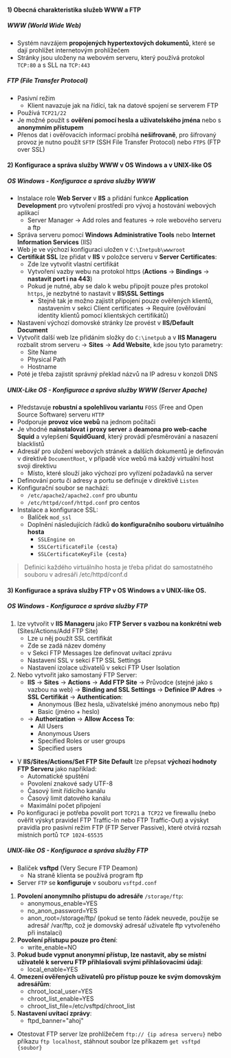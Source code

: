 #### 1) Obecná charakteristika služeb WWW a FTP
##### WWW (World Wide Web)
- Systém navzájem **propojených hypertextových dokumentů**, které se dají prohlížet internetovým prohlížečem
- Stránky jsou uloženy na webovém serveru, který používá protokol `TCP:80` a s SLL na  `TCP:443`
##### FTP (File Transfer Protocol)
- Pasivní režim
	- Klient navazuje jak na řídící, tak na datové spojení se serverem FTP
- Používá `TCP21/22`
- Je možné použít s **ověření pomocí hesla a uživatelského jména** nebo s **anonymním přístupem**
- Přenos dat i ověřovacích informací probíhá **nešifrovaně**, pro šifrovaný provoz je nutno použít `SFTP` (SSH File Transfer Protocol) nebo `FTPS` (FTP over SSL)
#### 2) Konfigurace a správa služby WWW v OS Windows a v UNIX-like OS
##### OS Windows - Konfigurace a správa služby WWW
- Instalace role **Web Server** v **IIS** a přidání funkce **Application Development** pro vytvoření prostředí pro vývoj a hostování webových aplikací
	- Server Manager -> Add roles and features -> role webového serveru a ftp
- Správa serveru pomocí **Windows Administrative Tools** nebo **Internet Information Services** (IIS) 
- Web je ve výchozí konfiguraci uložen v `C:\Inetpub\wwwroot`
- **Certifikát SSL** lze přidat v **IIS**  v položce serveru v **Server Certificates**:
	- Zde lze vytvořit vlastní certifikát
	- Vytvoření vazby webu na protokol https (**Actions** -> **Bindings** -> **nastavit port i na 443**)
	- Pokud je nutné, aby se dalo k webu připojit pouze přes protokol `https`, je nezbytné to nastavit v **IIS\SSL Settings**
		- Stejně tak je možno zajistit připojení pouze ověřených klientů, nastavením v sekci Client certificates -> Require (ověřování identity klientů pomocí klientských certifikátů)
- Nastavení výchozí domovské stránky lze provést v **IIS/Default Document**
- Vytvořit další web lze přidáním složky do `C:\inetpub` a v **IIS Manageru** rozbalit strom serveru -> **Sites** -> **Add Website**, kde jsou tyto parametry:
	- Site Name
	- Physical Path
	- Hostname
- Poté je třeba zajistit správný překlad názvů na IP adresu v konzoli DNS
##### UNIX-Like OS - Konfigurace a správa služby WWW (Server Apache)
- Představuje **robustní a spolehlivou variantu** `FOSS` (Free and Open Source Software) serveru `HTTP`
- Podporuje **provoz více webů** na jednom počítači
- Je vhodné **nainstalovat i proxy server** a **deamona pro web-cache**  **Squid** a vylepšení **SquidGuard**, který provádí přesměrování a nasazení blacklistů
- Adresář pro uložení webových stránek a dalších dokumentů je definován v direktivě `DocumentRoot`, v případě více webů má každý virtuální host svoji direktivu
	- Místo, které slouží jako výchozí pro vyřízení požadavků na server
- Definování portu či adresy a portu se definuje v direktivě `Listen`
- Konfigurační soubor se nachází:
	- `/etc/apache2/apache2.conf` pro ubuntu
	- `/etc/httpd/conf/httpd.conf` pro centos
- Instalace a konfigurace SSL:
	- Balíček `mod_ssl`
	- Doplnění následujících řádků **do konfiguračního souboru virtuálního hosta**
		- `SSLEngine on`
		- `SSLCertificateFile {cesta}`
		- `SSLCertificateKeyFile {cesta}`
	
> Definici každého virtuálního hosta je třeba přidat do samostatného souboru v adresáři /etc/httpd/conf.d
#### 3) Konfigurace a správa služby FTP v OS Windows a v UNIX-like OS.
##### OS Windows - Konfigurace a správa služby FTP
1) lze vytvořit v **IIS Manageru** jako **FTP Server s vazbou na konkrétní web** (Sites/Actions/Add FTP Site)
	- Lze u něj použít SSL certifikát
	- Zde se zadá název domény
	- v Sekci FTP Messages lze definovat uvítací zprávu
	- Nastavení SSL v sekci FTP SSL Settings
	- Nastavení izolace uživatelů v sekci FTP User Isolation
2) Nebo vytvořit jako samostaný FTP Server:
	- **IIS** -> **Sites** -> **Actions** -> **Add FTP Site** -> Průvodce (stejné jako s vazbou na web) -> **Binding and SSL Settings** -> **Definice IP Adres** -> **SSL Certifikát** -> **Authentication**:
		- Anonymous (Bez hesla, uživatelské jméno anonymous nebo ftp)
		- Basic (jméno + heslo)
	- -> **Authorization** -> **Allow Access To**:
		- All Users
		- Anonymous Users
		- Specified Roles or user groups
		- Specified users
- V **IIS/Sites/Actions/Set FTP Site Default** lze přepsat **výchozí hodnoty FTP Serveru** jako například:
	- Automatické spuštění
	- Povolení znakové sady UTF-8
	- Časový limit řídícího kanálu
	- Časový limit datového kanálu
	- Maximální počet připojení
- Po konfiguraci je potřeba povolit port `TCP21` a` TCP22` ve firewallu (nebo ověřit výskyt pravidel FTP Traffic-In nebo FTP Traffic-Out) a výskyt pravidla pro pasivní režim FTP (FTP Server Passive), které otvírá rozsah místních portů `TCP 1024-65535`
##### UNIX-like OS - Konfigurace a správa služby FTP
- Balíček **vsftpd** (Very Secure FTP Deamon)
	- Na straně klienta se používá program ftp
- Server `FTP` se **konfiguruje** v souboru `vsftpd.conf`
1) **Povolení anonymního přístupu do adresáře** `/storage/ftp`:
	- anonymous_enable=YES
	- no_anon_password=YES
	- anon_root=/storage/ftp/ (pokud se tento řádek neuvede, použije se adresář /var/ftp, což je domovský adresář uživatele ftp vytvořeného při instalaci)
2) **Povolení přístupu pouze pro čtení**:
	- write_enable=NO
3) **Pokud bude vypnut anonymní přístup, lze nastavit, aby se místní uživatelé k serveru FTP přihlašovali svými přihlašovacími údaji**:
	- local_enable=YES
4) **Omezení ověřených uživatelů pro přístup pouze ke svým domovským adresářům**:
	- chroot_local_user=YES
	- chroot_list_enable=YES
	- chroot_list_file=/etc/vsftpd/chroot_list
5) **Nastavení uvítací zprávy**:
	- ftpd_banner="ahoj"
- Otestovat FTP server lze prohlížečem `ftp:// {ip adresa serveru}` nebo příkazu `ftp localhost`, stáhnout soubor lze příkazem `get vsftpd {soubor}`
